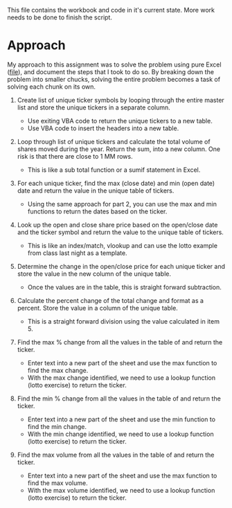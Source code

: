 This file contains the workbook and code in it's current state.  More work needs to be done to finish the script.

# Approach

My approach to this assignment was to solve the problem using pure Excel ([file](https://enveraconsulting.box.com/s/q47m3xicxt6m53f5p6n74ciglrmgfqi4)), and document the steps that I took to do so.  By breaking down the problem into smaller chucks, solving the entire problem becomes a task of solving each chunk on its own.

1.	Create list of unique ticker symbols by looping through the entire master list and store the unique tickers in a separate column.
    * Use exiting VBA code to return the unique tickers to a new table. 
    * Use VBA code to insert the headers into a new table. 

2.	Loop through list of unique tickers and calculate the total volume of shares moved during the year.  Return the sum, into a new column. One risk is that there are close to 1 MM rows. 
    * This is like a sub total function or a sumif statement in Excel. 

3.	For each unique ticker, find the max (close date) and min (open date) date and return the value in the unique table of tickers.
    * Using the same approach for part 2, you can use the max and min functions to return the dates based on the ticker.  

4.	Look up the open and close share price based on the open/close date and the ticker symbol and return the value to the unique table of tickers.
    * This is like an index/match, vlookup and can use the lotto example from class last night as a template.  

5.	Determine the change in the open/close price for each unique ticker and store the value in the new column of the unique table.
    * Once the values are in the table, this is straight forward subtraction. 

6.	Calculate the percent change of the total change and format as a percent.  Store the value in a column of the unique table. 
    * This is a straight forward division using the value calculated in item 5. 

7.	Find the max % change from all the values in the table of and return the ticker.
    * Enter text into a new part of the sheet and use the max function to find the max change.
    * With the max change identified, we need to use a lookup function (lotto exercise) to return the ticker. 

8.	Find the min % change from all the values in the table of and return the ticker.
    * Enter text into a new part of the sheet and use the min function to find the min change.
    * With the min change identified, we need to use a lookup function (lotto exercise) to return the ticker. 

9.	Find the max volume from all the values in the table of and return the ticker.
    * Enter text into a new part of the sheet and use the max function to find the max volume.
    * With the max volume identified, we need to use a lookup function (lotto exercise) to return the ticker.

